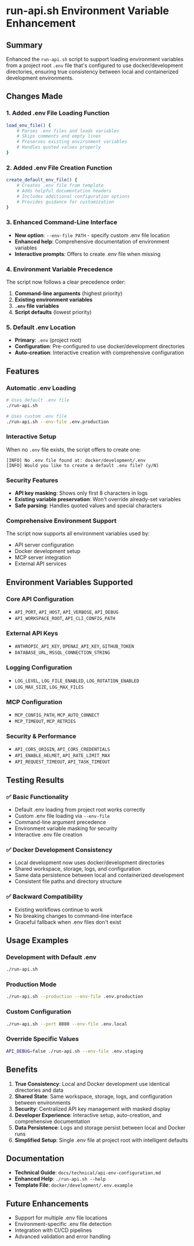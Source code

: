 # run-api.sh Environment Variable Enhancement

## Summary

Enhanced the `run-api.sh` script to support loading environment variables from a project root `.env` file that's configured to use docker/development directories, ensuring true consistency between local and containerized development environments.

## Changes Made

### 1. Added .env File Loading Function

```bash
load_env_file() {
    # Parses .env files and loads variables
    # Skips comments and empty lines
    # Preserves existing environment variables
    # Handles quoted values properly
}
```

### 2. Added .env File Creation Function

```bash
create_default_env_file() {
    # Creates .env file from template
    # Adds helpful documentation headers
    # Includes additional configuration options
    # Provides guidance for customization
}
```

### 3. Enhanced Command-Line Interface

- **New option**: `--env-file PATH` - specify custom .env file location
- **Enhanced help**: Comprehensive documentation of environment variables
- **Interactive prompts**: Offers to create .env file when missing

### 4. Environment Variable Precedence

The script now follows a clear precedence order:

1. **Command-line arguments** (highest priority)
2. **Existing environment variables**
3. **`.env` file variables**
4. **Script defaults** (lowest priority)

### 5. Default .env Location

- **Primary**: `.env` (project root)
- **Configuration**: Pre-configured to use docker/development directories
- **Auto-creation**: Interactive creation with comprehensive configuration

## Features

### Automatic .env Loading

```bash
# Uses default .env file
./run-api.sh

# Uses custom .env file
./run-api.sh --env-file .env.production
```

### Interactive Setup

When no `.env` file exists, the script offers to create one:

```
[INFO] No .env file found at: docker/development/.env
[INFO] Would you like to create a default .env file? (y/N)
```

### Security Features

- **API key masking**: Shows only first 8 characters in logs
- **Existing variable preservation**: Won't override already-set variables
- **Safe parsing**: Handles quoted values and special characters

### Comprehensive Environment Support

The script now supports all environment variables used by:

- API server configuration
- Docker development setup
- MCP server integration
- External API services

## Environment Variables Supported

### Core API Configuration

- `API_PORT`, `API_HOST`, `API_VERBOSE`, `API_DEBUG`
- `API_WORKSPACE_ROOT`, `API_CLI_CONFIG_PATH`

### External API Keys

- `ANTHROPIC_API_KEY`, `OPENAI_API_KEY`, `GITHUB_TOKEN`
- `DATABASE_URL`, `MSSQL_CONNECTION_STRING`

### Logging Configuration

- `LOG_LEVEL`, `LOG_FILE_ENABLED`, `LOG_ROTATION_ENABLED`
- `LOG_MAX_SIZE`, `LOG_MAX_FILES`

### MCP Configuration

- `MCP_CONFIG_PATH`, `MCP_AUTO_CONNECT`
- `MCP_TIMEOUT`, `MCP_RETRIES`

### Security & Performance

- `API_CORS_ORIGIN`, `API_CORS_CREDENTIALS`
- `API_ENABLE_HELMET`, `API_RATE_LIMIT_MAX`
- `API_REQUEST_TIMEOUT`, `API_TASK_TIMEOUT`

## Testing Results

### ✅ Basic Functionality

- Default .env loading from project root works correctly
- Custom .env file loading via `--env-file`
- Command-line argument precedence
- Environment variable masking for security
- Interactive .env file creation

### ✅ Docker Development Consistency

- Local development now uses docker/development directories
- Shared workspace, storage, logs, and configuration
- Same data persistence between local and containerized development
- Consistent file paths and directory structure

### ✅ Backward Compatibility

- Existing workflows continue to work
- No breaking changes to command-line interface
- Graceful fallback when .env files don't exist

## Usage Examples

### Development with Default .env

```bash
./run-api.sh
```

### Production Mode

```bash
./run-api.sh --production --env-file .env.production
```

### Custom Configuration

```bash
./run-api.sh --port 8080 --env-file .env.local
```

### Override Specific Values

```bash
API_DEBUG=false ./run-api.sh --env-file .env.staging
```

## Benefits

1. **True Consistency**: Local and Docker development use identical directories and data
2. **Shared State**: Same workspace, storage, logs, and configuration between environments
3. **Security**: Centralized API key management with masked display
4. **Developer Experience**: Interactive setup, auto-creation, and comprehensive documentation
5. **Data Persistence**: Logs and storage persist between local and Docker runs
6. **Simplified Setup**: Single .env file at project root with intelligent defaults

## Documentation

- **Technical Guide**: `docs/technical/api-env-configuration.md`
- **Enhanced Help**: `./run-api.sh --help`
- **Template File**: `docker/development/.env.example`

## Future Enhancements

- Support for multiple .env file locations
- Environment-specific .env file detection
- Integration with CI/CD pipelines
- Advanced validation and error handling
